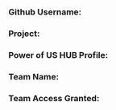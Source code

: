 ### Github Username:

### Project:

### Power of US HUB Profile:

### Team Name:

### Team Access Granted:
